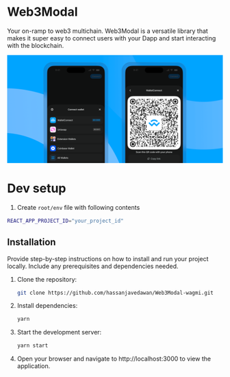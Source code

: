 # Web3Modal

Your on-ramp to web3 multichain. Web3Modal is a versatile library that makes it super easy to connect users with your Dapp and start interacting with the blockchain.

<p align="center">
  <img src="https://github.com/WalletConnect/web3modal/raw/V4/.github/assets/header.png" alt="" border="0">
</p>

# Dev setup

1. Create `root/env` file with following contents

```zsh
REACT_APP_PROJECT_ID="your_project_id"
```

## Installation
Provide step-by-step instructions on how to install and run your project locally. Include any prerequisites and dependencies needed.

1. Clone the repository:
   ```bash
   git clone https://github.com/hassanjavedawan/Web3Modal-wagmi.git
2. Install dependencies:
   ```bash
   yarn
3. Start the development server:
   ```bash
   yarn start
4. Open your browser and navigate to http://localhost:3000 to view the application.

